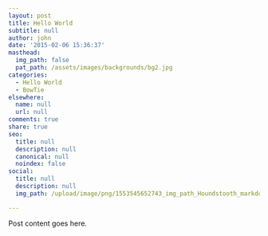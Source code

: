 ```yaml
---
layout: post
title: Hello World
subtitle: null
author: john
date: '2015-02-06 15:36:37'
masthead:
  img_path: false
  pat_path: /assets/images/backgrounds/bg2.jpg
categories:
  - Hello World
  - BowTie
elsewhere:
  name: null
  url: null
comments: true
share: true
seo:
  title: null
  description: null
  canonical: null
  noindex: false
social:
  title: null
  description: null
  img_path: /upload/image/png/1553545652743_img_path_Houndstooth_markdown.png

---
```



Post content goes here.

